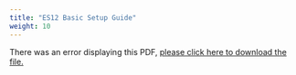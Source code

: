 ```yaml
---
title: "ES12 Basic Setup Guide"
weight: 10
---
```


<object data="https://www.truenas.com/docs/files/ES12BSG1.8.pdf" type="application/pdf" width="95%" height="1000">
  There was an error displaying this PDF, <a href="https://www.truenas.com/docs/files/ES12BSG1.8.pdf">please click here to download the file.</a>
</object>

